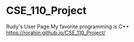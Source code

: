# CSE_110_Project
Rudy's User Page
My favorite programming is C++
https://rorahin.github.io/CSE_110_Project/

